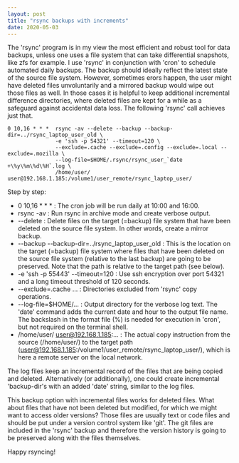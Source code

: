 ```yaml
---
layout: post
title: "rsync backups with increments"
date: 2020-05-03
---
```


The 'rsync' program is in my view the most efficient and robust tool for data backups,
unless one uses a file system that can take differential snapshots, like zfs for example.
I use 'rsync' in conjunction with 'cron' to schedule automated daily backups.
The backup should ideally reflect the latest state of the source file system.
However, sometimes erors happen, the user might have deleted files unvoluntarily
and a mirrored backup would wipe out those files as well.
In those cases it is helpful to keep additional incremental difference directories,
where deleted files are kept for a while as a safeguard against accidental data loss.
The following 'rsync' call achieves just that.

```
0 10,16 * * *  rsync -av --delete --backup --backup-dir=../rsync_laptop_user_old \
               -e 'ssh -p 54321' --timeout=120 \
               --exclude=.cache --exclude=.config --exclude=.local --exclude=.mozilla \
               --log-file=$HOME/.rsync/rsync_user_`date +\%y\%m\%d\%H`.log \
               /home/user/ user@192.168.1.185:/volume1/user_remote/rsync_laptop_user/
```

Step by step:

- 0 10,16 * * * : The cron job will be run daily at 10:00 and 16:00.
- rsync -av : Run rsync in archive mode and create verbose output.
- \-\-delete : Delete files on the target (=backup) file system that have been deleted on the source file system.
      In other words, create a mirror backup. 
- \-\-backup --backup-dir=../rsync_laptop_user_old : This is the location on the target (=backup) file system
      where files that have been deleted on the source file system (relative to the last backup) are going to be preserved.
      Note that the path is relative to the target path (see below).
- \-e 'ssh -p 55443' --timeout=120 : Use ssh encryption over port 54321 and a long timeout threshold of 120 seconds.
- \-\-exclude=.cache ... : Directories excluded from 'rsync' copy operations.
- \-\-log-file=$HOME/... : Output directory for the verbose log text. The 'date' command adds the current date and hour
      to the output file name. The backslash in the format file (\%) is needed for execution in 'cron',
      but not required on the terminal shell.
- /home/user/ user@192.168.1.185:... : The actual copy instruction from the source (/home/user/)
      to the target path (user@192.168.1.185:/volume1/user_remote/rsync_laptop_user/),
      which is here a remote server on the local network.

The log files keep an incremental record of the files that are being copied and deleted.
Alternatively (or additionally), one could create incremental 'backup-dir's
with an added 'date' string, similar to the log files.

This backup option with incremental files works for deleted files.
What about files that have not been deleted but modified, for which we might want to access older versions?
Those files are usually text or code files and should be put under a version control system like 'git'.
The git files are included in the 'rsync' backup and therefore the version history is going to
be preserved along with the files themselves.

Happy rsyncing!

